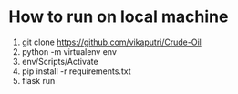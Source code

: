 # How to run on local machine
1. git clone <a href="https://github.com/vikaputri/Crude-Oil">https://github.com/vikaputri/Crude-Oil</a>
2. python -m virtualenv env
3. env/Scripts/Activate
4. pip install -r requirements.txt
5. flask run
